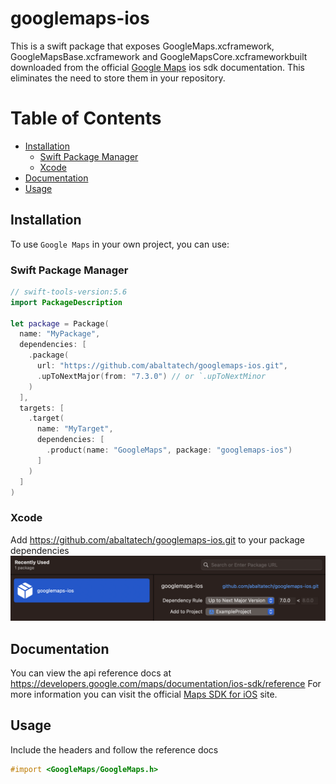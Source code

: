 # googlemaps-ios

This is a swift package that exposes GoogleMaps.xcframework, GoogleMapsBase.xcframework and GoogleMapsCore.xcframeworkbuilt downloaded from the official [Google Maps](https://github.com/opencv/opencv) ios sdk documentation. This eliminates the need to store them in your repository.
# Table of Contents
- [Installation](#installation)
  - [Swift Package Manager](#swift-package-manager)
  - [Xcode](#xcode)
- [Documentation](#documentation)
- [Usage](#usage)
## Installation

To use `Google Maps` in your own project, you can use:   
### Swift Package Manager

```swift
// swift-tools-version:5.6
import PackageDescription

let package = Package(
  name: "MyPackage",
  dependencies: [
    .package(
      url: "https://github.com/abaltatech/googlemaps-ios.git", 
      .upToNextMajor(from: "7.3.0") // or `.upToNextMinor
    )
  ],
  targets: [
    .target(
      name: "MyTarget",
      dependencies: [
        .product(name: "GoogleMaps", package: "googlemaps-ios")
      ]
    )
  ]
)
```

### Xcode
Add https://github.com/abaltatech/googlemaps-ios.git to your package dependencies 
  ![add-package](img/add-package.png)

## Documentation
You can view the api reference docs at https://developers.google.com/maps/documentation/ios-sdk/reference
For more information you can visit the official [Maps SDK for iOS](https://developers.google.com/maps/documentation/ios-sdk) site.
## Usage
Include the headers and follow the reference docs
```objective-c
#import <GoogleMaps/GoogleMaps.h>
```

